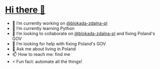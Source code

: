 # <a href="https://maciej-fota-1976.github.io/">Hi there <span aria-label="waving hand" role="img">👋</span></a>

<!--
**maciej-fota-1976/maciej-fota-1976** is a ✨ _special_ ✨ repository because its `README.md` (this file) appears on your GitHub profile.
-->

- 🔭 I’m currently working on <a href="https://github.com/blokada-zdalna-pl" title="blokada-zdalna-pl">@blokada-zdalna-pl</a>
- 🌱 I’m currently learning Python
- 👯 I’m looking to collaborate on <a href="https://github.com/blokada-zdalna-pl" title="blokada-zdalna-pl">@blokada-zdalna-pl</a> and fixing Poland's GOV
- 🤔 I’m looking for help with fixing Poland's GOV
- 💬 Ask me about living in Poland
- 📫 How to reach me: find me
- ⚡ Fun fact: automate all the things!
